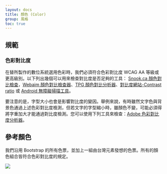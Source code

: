 ```yaml
---
layout: docs
title: 顏色 (Color)
group: 風格
toc: true
---
```


## 規範

### 色彩對比度

在替所製作的數位系統選用色彩時，我們必須符合色彩對比度 WCAG AA 等級或更高級別。以下列出幾個可以用來檢查對比度是否足夠的工具：
[Snook.ca 顏色對比檢查](https://snook.ca/technical/colour_contrast/colour.html#fg=33FF33,bg=333333)，[Webaim 顏色對比檢查器](https://webaim.org/resources/contrastchecker/)、[TPG 顏色對比分析器](https://www.tpgi.com/color-contrast-checker/)、[對比度網站-Contrast ratio](https://contrast-ratio.com) 或 [Android 無障礙掃描工具](https://support.google.com/accessibility/android/answer/6376570?hl=en-GB)。

要注意的是，字型大小也會是影響對比度的變因。舉例來說，有時雖然文字色與背景色通過上述色彩對比度檢測，但若文字的字型縮小時，雖顏色不變，可能必須得將字重加大才能通過對比度檢測。您可以使用下列工具來檢查：[Adobe 色彩對比度分析器](https://color.adobe.com/create/color-contrast-analyzer)。

## 參考顏色

我們沿用 Bootstrap 的所有色票，並加上一組由台灣元素發想的色票。所有的顏色組合皆符合色彩對比度的規定。

<img class="img-fluid" src="https://i.imgur.com/CJlbEVO.png" >
